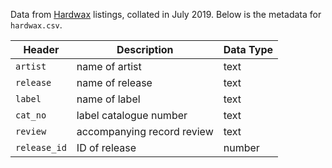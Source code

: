 Data from [Hardwax](https://hardwax.com/) listings, collated in July 2019. Below is the metadata for `hardwax.csv`.

| Header | Description | Data Type |
| --- | --- | --- |
| `artist` | name of artist | text |
| `release` | name of release | text |
| `label` | name of label | text |
| `cat_no` | label catalogue number | text |
| `review` | accompanying record review | text |
| `release_id` | ID of release | number |
